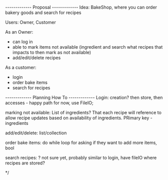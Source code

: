 ------------- Proposal -------------
Idea: BakeShop, where you can order bakery goods and search for recipes

Users: Owner, Customer

As an Owner:
- can log in
- able to mark items not available (ingredient and search what recipes that impacts to 
then mark as not available)
- add/edit/delete recipes

As a customer:
- login
- order bake items
- search for recipes


------------- Planning How To -------------
Login: creation? then store, then accesses - happy path for now, use FileIO;

marking not available: List of ingredients? That each recipe will reference to allow recipe 
updates based on availability of ingredients. PRimary key - ingredients

add/edit/delete: list/collection

order bake items: do while loop for asking if they want to add more items, bool

search recipes: ? not sure yet, probably similar to login, have fileIO where recipes are stored?


*/
